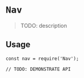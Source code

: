 # `Nav`

> TODO: description

## Usage

```
const nav = require('Nav');

// TODO: DEMONSTRATE API
```
